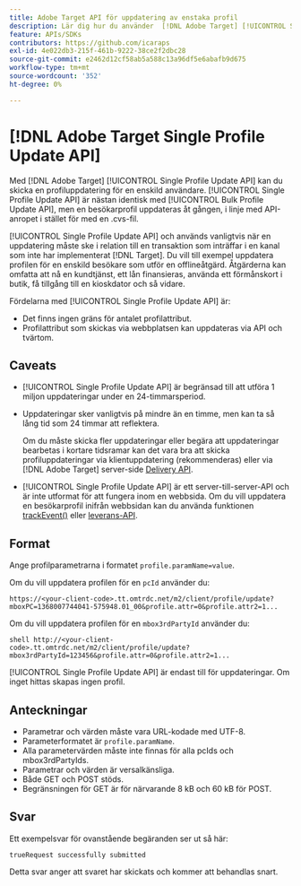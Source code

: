```yaml
---
title: Adobe Target API för uppdatering av enstaka profil
description: Lär dig hur du använder  [!DNL Adobe Target] [!UICONTROL Single Profile Update API] för att skicka en enskild besökares profildata till  [!DNL Target].
feature: APIs/SDKs
contributors: https://github.com/icaraps
exl-id: 4e022db3-215f-461b-9222-38ce2f2dbc28
source-git-commit: e2462d12cf58ab5a588c13a96df5e6abafb9d675
workflow-type: tm+mt
source-wordcount: '352'
ht-degree: 0%

---
```


# [!DNL Adobe Target Single Profile Update API]

Med [!DNL Adobe Target] [!UICONTROL Single Profile Update API] kan du skicka en profiluppdatering för en enskild användare. [!UICONTROL Single Profile Update API] är nästan identisk med [!UICONTROL Bulk Profile Update API], men en besökarprofil uppdateras åt gången, i linje med API-anropet i stället för med en .cvs-fil.

[!UICONTROL Single Profile Update API] och används vanligtvis när en uppdatering måste ske i relation till en transaktion som inträffar i en kanal som inte har implementerat [!DNL Target]. Du vill till exempel uppdatera profilen för en enskild besökare som utför en offlineåtgärd. Åtgärderna kan omfatta att nå en kundtjänst, ett lån finansieras, använda ett förmånskort i butik, få tillgång till en kioskdator och så vidare.

Fördelarna med [!UICONTROL Single Profile Update API] är:

* Det finns ingen gräns för antalet profilattribut.
* Profilattribut som skickas via webbplatsen kan uppdateras via API och tvärtom.

## Caveats

* [!UICONTROL Single Profile Update API] är begränsad till att utföra 1 miljon uppdateringar under en 24-timmarsperiod.
* Uppdateringar sker vanligtvis på mindre än en timme, men kan ta så lång tid som 24 timmar att reflektera.

  Om du måste skicka fler uppdateringar eller begära att uppdateringar bearbetas i kortare tidsramar kan det vara bra att skicka profiluppdateringar via klientuppdatering (rekommenderas) eller via [!DNL Adobe Target] server-side [Delivery API](/help/dev/implement/delivery-api/overview.md).

* [!UICONTROL Single Profile Update API] är ett server-till-server-API och är inte utformat för att fungera inom en webbsida. Om du vill uppdatera en besökarprofil inifrån webbsidan kan du använda funktionen [trackEvent()](/help/dev/implement/client-side/atjs/atjs-functions/adobe-target-trackevent.md) eller [leverans-API](/help/dev/implement/delivery-api/overview.md).

## Format

Ange profilparametrarna i formatet `profile.paramName=value`.

Om du vill uppdatera profilen för en `pcId` använder du:

``````
https://<your-client-code>.tt.omtrdc.net/m2/client/profile/update?mboxPC=1368007744041-575948.01_00&profile.attr=0&profile.attr2=1...
``````

Om du vill uppdatera profilen för en `mbox3rdPartyId` använder du:

``````
shell http://<your-client-code>.tt.omtrdc.net/m2/client/profile/update?mbox3rdPartyId=123456&profile.attr=0&profile.attr2=1...
``````

[!UICONTROL Single Profile Update API] är endast till för uppdateringar. Om inget hittas skapas ingen profil.

## Anteckningar

* Parametrar och värden måste vara URL-kodade med UTF-8.
* Parameterformatet är `profile.paramName`.
* Alla parametervärden måste inte finnas för alla pcIds och mbox3rdPartyIds.
* Parametrar och värden är versalkänsliga.
* Både GET och POST stöds.
* Begränsningen för GET är för närvarande 8 kB och 60 kB för POST.

## Svar

Ett exempelsvar för ovanstående begäranden ser ut så här:

`trueRequest successfully submitted`

Detta svar anger att svaret har skickats och kommer att behandlas snart.

